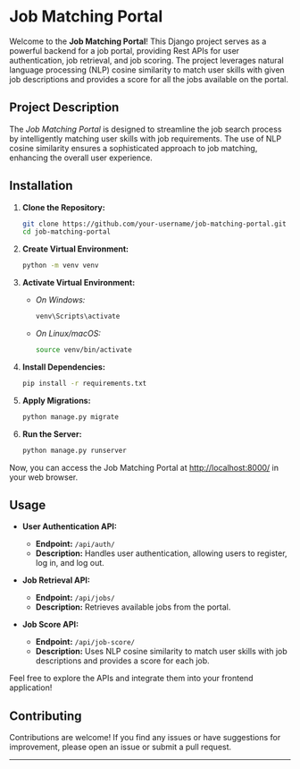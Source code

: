 # Job Matching Portal

Welcome to the **Job Matching Portal**! This Django project serves as a powerful backend for a job portal, providing Rest APIs for user authentication, job retrieval, and job scoring. The project leverages natural language processing (NLP) cosine similarity to match user skills with given job descriptions and provides a score for all the jobs available on the portal.

## Project Description

The *Job Matching Portal* is designed to streamline the job search process by intelligently matching user skills with job requirements. The use of NLP cosine similarity ensures a sophisticated approach to job matching, enhancing the overall user experience.

## Installation

1. **Clone the Repository:**

    ```bash
    git clone https://github.com/your-username/job-matching-portal.git
    cd job-matching-portal
    ```

2. **Create Virtual Environment:**

    ```bash
    python -m venv venv
    ```

3. **Activate Virtual Environment:**

    - *On Windows:*
      ```bash
      venv\Scripts\activate
      ```
    - *On Linux/macOS:*
      ```bash
      source venv/bin/activate
      ```

4. **Install Dependencies:**

    ```bash
    pip install -r requirements.txt
    ```

5. **Apply Migrations:**

    ```bash
    python manage.py migrate
    ```

6. **Run the Server:**

    ```bash
    python manage.py runserver
    ```

Now, you can access the Job Matching Portal at [http://localhost:8000/](http://localhost:8000/) in your web browser.

## Usage

- **User Authentication API:**
  - **Endpoint:** `/api/auth/`
  - **Description:** Handles user authentication, allowing users to register, log in, and log out.

- **Job Retrieval API:**
  - **Endpoint:** `/api/jobs/`
  - **Description:** Retrieves available jobs from the portal.

- **Job Score API:**
  - **Endpoint:** `/api/job-score/`
  - **Description:** Uses NLP cosine similarity to match user skills with job descriptions and provides a score for each job.

Feel free to explore the APIs and integrate them into your frontend application!

## Contributing

Contributions are welcome! If you find any issues or have suggestions for improvement, please open an issue or submit a pull request.

---
